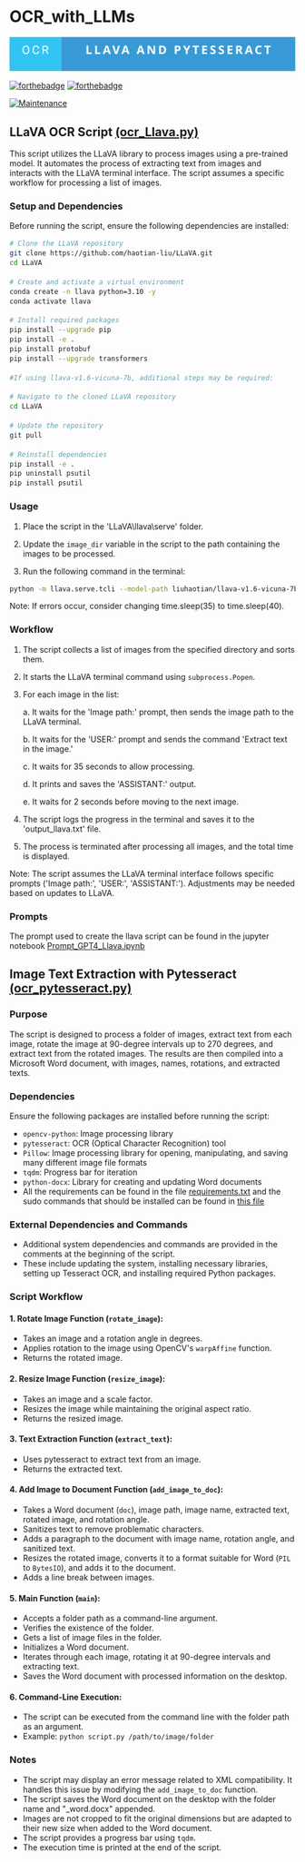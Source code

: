 # OCR_with_LLMs
![Alt text](./ocr-llava-and-pytesseract.svg)


[![forthebadge](https://forthebadge.com/images/badges/made-with-python.svg)](https://www.python.org/)
[![forthebadge](https://forthebadge.com/images/badges/uses-badges.svg)](https://forthebadge.com)

[![Maintenance](https://img.shields.io/badge/Maintained%3F-no-red.svg)](https://github.com/nsourlos/automatic_bird_detection_in_ancient_manuscripts)


## LLaVA OCR Script [(ocr_Llava.py)](./ocr_Llava.py)


This script utilizes the LLaVA library to process images using a pre-trained model. It automates the process of extracting text from images and interacts with the LLaVA terminal interface. The script assumes a specific workflow for processing a list of images.

### Setup and Dependencies

Before running the script, ensure the following dependencies are installed:

```bash
# Clone the LLaVA repository
git clone https://github.com/haotian-liu/LLaVA.git
cd LLaVA

# Create and activate a virtual environment
conda create -n llava python=3.10 -y
conda activate llava

# Install required packages
pip install --upgrade pip
pip install -e .
pip install protobuf
pip install --upgrade transformers

#If using llava-v1.6-vicuna-7b, additional steps may be required:

# Navigate to the cloned LLaVA repository
cd LLaVA

# Update the repository
git pull

# Reinstall dependencies
pip install -e .
pip uninstall psutil
pip install psutil
```
### Usage

1. Place the script in the 'LLaVA\llava\serve' folder.

2. Update the `image_dir` variable in the script to the path containing the images to be processed.

3. Run the following command in the terminal:

```bash
python -m llava.serve.tcli --model-path liuhaotian/llava-v1.6-vicuna-7b --load-4bit
```
Note: If errors occur, consider changing time.sleep(35) to time.sleep(40).

### Workflow

1. The script collects a list of images from the specified directory and sorts them.

2. It starts the LLaVA terminal command using `subprocess.Popen`.

3. For each image in the list:

   a. It waits for the 'Image path:' prompt, then sends the image path to the LLaVA terminal.

   b. It waits for the 'USER:' prompt and sends the command 'Extract text in the image.'

   c. It waits for 35 seconds to allow processing.

   d. It prints and saves the 'ASSISTANT:' output.

   e. It waits for 2 seconds before moving to the next image.

4. The script logs the progress in the terminal and saves it to the 'output_llava.txt' file.

5. The process is terminated after processing all images, and the total time is displayed.

Note: The script assumes the LLaVA terminal interface follows specific prompts ('Image path:', 'USER:', 'ASSISTANT:'). Adjustments may be needed based on updates to LLaVA.

### Prompts
The prompt used to create the llava script can be found in the jupyter notebook [Prompt_GPT4_Llava.ipynb](./Prompt_GPT4_Llava.ipynb)


## Image Text Extraction with Pytesseract [(ocr_pytesseract.py)](./ocr_pytesseract.py)

### Purpose
The script is designed to process a folder of images, extract text from each image, rotate the image at 90-degree intervals up to 270 degrees, and extract text from the rotated images. The results are then compiled into a Microsoft Word document, with images, names, rotations, and extracted texts.

### Dependencies
Ensure the following packages are installed before running the script:
- `opencv-python`: Image processing library
- `pytesseract`: OCR (Optical Character Recognition) tool
- `Pillow`: Image processing library for opening, manipulating, and saving many different image file formats
- `tqdm`: Progress bar for iteration
- `python-docx`: Library for creating and updating Word documents
- All the requirements can be found in the file [requirements.txt](./requirements.txt) and the sudo commands that should be installed can be found in [this file](./sudo_commands.txt)

### External Dependencies and Commands
- Additional system dependencies and commands are provided in the comments at the beginning of the script.
- These include updating the system, installing necessary libraries, setting up Tesseract OCR, and installing required Python packages.

### Script Workflow

#### 1. Rotate Image Function (`rotate_image`):
   - Takes an image and a rotation angle in degrees.
   - Applies rotation to the image using OpenCV's `warpAffine` function.
   - Returns the rotated image.

#### 2. Resize Image Function (`resize_image`):
   - Takes an image and a scale factor.
   - Resizes the image while maintaining the original aspect ratio.
   - Returns the resized image.

#### 3. Text Extraction Function (`extract_text`):
   - Uses pytesseract to extract text from an image.
   - Returns the extracted text.

#### 4. Add Image to Document Function (`add_image_to_doc`):
   - Takes a Word document (`doc`), image path, image name, extracted text, rotated image, and rotation angle.
   - Sanitizes text to remove problematic characters.
   - Adds a paragraph to the document with image name, rotation angle, and sanitized text.
   - Resizes the rotated image, converts it to a format suitable for Word (`PIL` to `BytesIO`), and adds it to the document.
   - Adds a line break between images.

#### 5. Main Function (`main`):
   - Accepts a folder path as a command-line argument.
   - Verifies the existence of the folder.
   - Gets a list of image files in the folder.
   - Initializes a Word document.
   - Iterates through each image, rotating it at 90-degree intervals and extracting text.
   - Saves the Word document with processed information on the desktop.

#### 6. Command-Line Execution:
   - The script can be executed from the command line with the folder path as an argument.
   - Example: `python script.py /path/to/image/folder`

### Notes
- The script may display an error message related to XML compatibility. It handles this issue by modifying the `add_image_to_doc` function.
- The script saves the Word document on the desktop with the folder name and "_word.docx" appended.
- Images are not cropped to fit the original dimensions but are adapted to their new size when added to the Word document.
- The script provides a progress bar using `tqdm`.
- The execution time is printed at the end of the script.